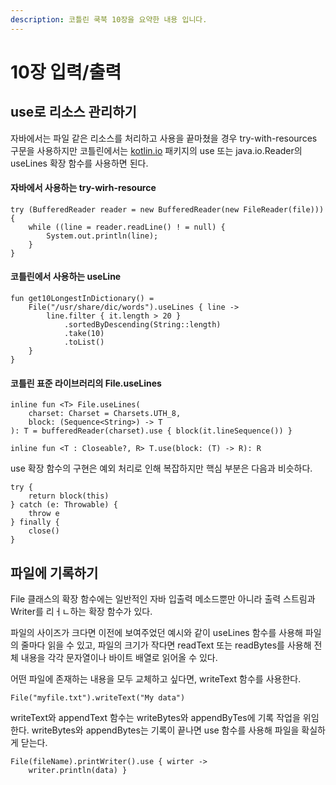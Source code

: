 ```yaml
---
description: 코틀린 쿡북 10장을 요약한 내용 입니다.
---
```


# 10장 입력/출력

## use로 리소스 관리하기

자바에서는 파일 같은 리소스를 처리하고 사용을 끝마쳤을 경우 try-with-resources 구문을 사용하지만 코틀린에서는 [kotlin.io](http://kotlin.io) 패키지의 use 또는 java.io.Reader의 useLines 확장 함수를 사용하면 된다.

#### 자바에서 사용하는 try-wirh-resource

```text
try (BufferedReader reader = new BufferedReader(new FileReader(file))) {
	while ((line = reader.readLine() ! = null) {
		System.out.println(line);
	}
}
```

#### 코틀린에서 사용하는 useLine

```text
fun get10LongestInDictionary() =
	File("/usr/share/dic/words").useLines { line ->
		line.filter { it.length > 20 }
			.sortedByDescending(String::length)
			.take(10)
			.toList()
	}
}
```

#### 코틀린 표준 라이브러리의 File.useLines

```text
inline fun <T> File.useLines(
	charset: Charset = Charsets.UTH_8,
	block: (Sequence<String>) -> T
): T = bufferedReader(charset).use { block(it.lineSequence()) }

inline fun <T : Closeable?, R> T.use(block: (T) -> R): R
```

use 확장 함수의 구현은 예외 처리로 인해 복잡하지만 핵심 부분은 다음과 비슷하다.

```text
try {
	return block(this)
} catch (e: Throwable) {
	throw e
} finally {
	close()
}
```

## 파일에 기록하기

File 클래스의 확장 함수에는 일반적인 자바 입출력 메소드뿐만 아니라 출력 스트림과 Writer를 리ㅓㄴ하는 확장 함수가 있다.

파일의 사이즈가 크다면 이전에 보여주었던 예시와 같이 useLines 함수를 사용해 파일의 줄마다 읽을 수 있고, 파일의 크기가 작다면 readText 또는 readBytes를 사용해 전체 내용을 각각 문자열이나 바이트 배열로 읽어올 수 있다.

어떤 파일에 존재하는 내용을 모두 교체하고 싶다면, writeText 함수를 사용한다.

```text
File("myfile.txt").writeText("My data")
```

writeText와 appendText 함수는 writeBytes와 appendByTes에 기록 작업을 위임한다. writeBytes와 appendBytes는 기록이 끝나면 use 함수를 사용해 파일을 확실하게 닫는다.

```text
File(fileName).printWriter().use { wirter ->
	writer.println(data) }
```

